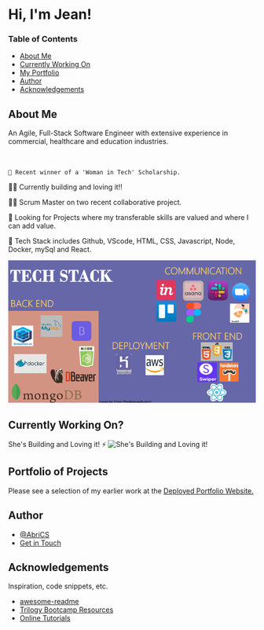 # Hi, I'm Jean! 

### Table of Contents
* [About Me](#about-me)<br>
* [Currently Working On](#currently-working-on)<br>
* [My Portfolio](#portfolio-of-projects)<br>
* [Author](#author)<br>
* [Acknowledgements](#acknowledgements)<br>

## About Me
An Agile, Full-Stack Software Engineer with extensive experience in commercial, healthcare and education industries.

```


💬 Recent winner of a 'Woman in Tech' Scholarship.

```


👩‍💻  Currently building and loving it!!

👯‍♀️  Scrum Master on two recent collaborative project. 

🤔  Looking for Projects where my transferable skills are valued and where I can add value.

🧠  Tech Stack includes Github, VScode, HTML, CSS, Javascript, Node, Docker, mySql and React.

![Technical Stack Training](./Assets/Image/Techstack.png)


## Currently Working On?
She's Building and Loving it!
⚡️ ![She's Building and Loving it!](https://media.giphy.com/media/GvSU8xa3RNDVFjWOZz/giphy.gif)


   

## Portfolio of Projects
 Please see a selection of my earlier work at the [Deployed Portfolio Website.](https://abrics.github.io/Abri-CS/)

  


## Author
- [@AbriCS](https://www.iteration50.io)
- [Get in Touch](mailto:devs@iteration50.io)

## Acknowledgements

 Inspiration, code snippets, etc.

- [awesome-readme](https://github.com/matiassingers/awesome-readme)
- [Trilogy Bootcamp Resources](https://www.trilogyed.com)
- [Online Tutorials](https://youtu.be/TQyOL1u10EI)



